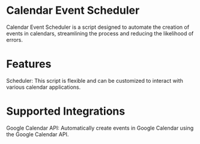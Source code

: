 # Calendar Event Scheduler
Calendar Event Scheduler is a script designed to automate the creation of events in calendars, streamlining the process and reducing the likelihood of errors.

# Features
Scheduler: This script is flexible and can be customized to interact with various calendar applications.

# Supported Integrations
Google Calendar API: Automatically create events in Google Calendar using the Google Calendar API.
